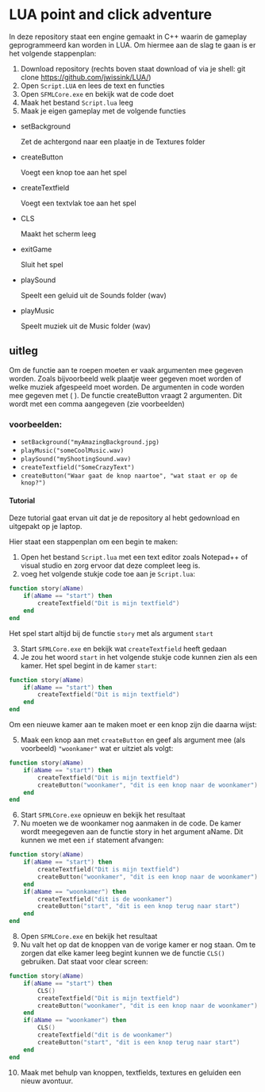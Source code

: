 # LUA point and click adventure
In deze repository staat een engine gemaakt in C++ waarin de gameplay geprogrammeerd kan worden in LUA.
Om hiermee aan de slag te gaan is er het volgende stappenplan:
1. Download repository (rechts boven staat download of via je shell: git clone https://github.com/jwissink/LUA/)
2. Open `Script.LUA` en lees de text en functies
3. Open `SFMLCore.exe` en bekijk wat de code doet
4. Maak het bestand `Script.lua` leeg
5. Maak je eigen gameplay met de volgende functies
* setBackground

   Zet de achtergond naar een plaatje in de Textures folder

* createButton 

   Voegt een knop toe aan het spel

* createTextfield

   Voegt een textvlak toe aan het spel

* CLS

   Maakt het scherm leeg

* exitGame

   Sluit het spel

* playSound

   Speelt een geluid uit de Sounds folder (wav)

* playMusic

   Speelt muziek uit de Music folder (wav)

## uitleg
Om de functie aan te roepen moeten er vaak argumenten mee gegeven worden. Zoals bijvoorbeeld welk plaatje weer gegeven moet worden of welke muziek afgespeeld moet worden. De argumenten in code worden mee gegeven met ( ).
De functie createButton vraagt 2 argumenten. Dit wordt met een comma aangegeven (zie voorbeelden)

### voorbeelden:
* `setBackground("myAmazingBackground.jpg)`
* `playMusic("someCoolMusic.wav)`
* `playSound("myShootingSound.wav)`
* `createTextfield("SomeCrazyText")`
* `createButton("Waar gaat de knop naartoe", "wat staat er op de knop?")`

#### Tutorial
Deze tutorial gaat ervan uit dat je de repository al hebt gedownload en uitgepakt op je laptop.

Hier staat een stappenplan om een begin te maken:
1. Open het bestand `Script.lua` met een text editor zoals Notepad++ of visual studio en zorg ervoor dat deze compleet leeg is.
2. voeg het volgende stukje code toe aan je `Script.lua`:
```lua
function story(aName)
    if(aName == "start") then
        createTextfield("Dit is mijn textfield")
    end
end
```
Het spel start altijd bij de functie `story` met als argument `start`

3. Start `SFMLCore.exe` en bekijk wat `createTextfield` heeft gedaan
4. Je zou het woord `start` in het volgende stukje code kunnen zien als een kamer. Het spel begint in de kamer `start`:
```lua
function story(aName)
    if(aName == "start") then
        createTextfield("Dit is mijn textfield")
    end
end
```
Om een nieuwe kamer aan te maken moet er een knop zijn die daarna wijst:

5. Maak een knop aan met `createButton` en geef als argument mee (als voorbeeld) `"woonkamer"` wat er uitziet als volgt:
```lua
function story(aName)
    if(aName == "start") then
        createTextfield("Dit is mijn textfield")
        createButton("woonkamer", "dit is een knop naar de woonkamer")
    end
end
```

6. Start `SFMLCore.exe` opnieuw en bekijk het resultaat
7. Nu moeten we de woonkamer nog aanmaken in de code. De kamer wordt meegegeven aan de functie story in het argument aName. Dit kunnen we met een `if` statement afvangen:

```lua
function story(aName)
    if(aName == "start") then
        createTextfield("Dit is mijn textfield")
        createButton("woonkamer", "dit is een knop naar de woonkamer")
    end
    if(aName == "woonkamer") then
        createTextfield("dit is de woonkamer")
        createButton("start", "dit is een knop terug naar start")
    end
end
```

8. Open `SFMLCore.exe` en bekijk het resultaat
9. Nu valt het op dat de knoppen van de vorige kamer er nog staan. Om te zorgen dat elke kamer leeg begint kunnen we de functie `CLS()` gebruiken. Dat staat voor clear screen:

```lua
function story(aName)
    if(aName == "start") then
        CLS()
        createTextfield("Dit is mijn textfield")
        createButton("woonkamer", "dit is een knop naar de woonkamer")
    end
    if(aName == "woonkamer") then
        CLS()
        createTextfield("dit is de woonkamer")
        createButton("start", "dit is een knop terug naar start")
    end
end
```
10. Maak met behulp van knoppen, textfields, textures en geluiden een nieuw avontuur.
